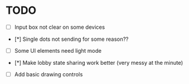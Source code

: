 # TODO

- [ ] Input box not clear on some devices
- [*] Single dots not sending for some reason??
- [ ] Some UI elements need light mode
- [*] Make lobby state sharing work better (very messy at the minute)
- [ ] Add basic drawing controls

